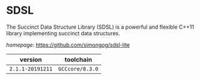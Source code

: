 # SDSL

The Succinct Data Structure Library (SDSL) is a powerful and flexible C++11 library implementing  succinct data structures.

*homepage*: <https://github.com/simongog/sdsl-lite>

version | toolchain
--------|----------
``2.1.1-20191211`` | ``GCCcore/8.3.0``
